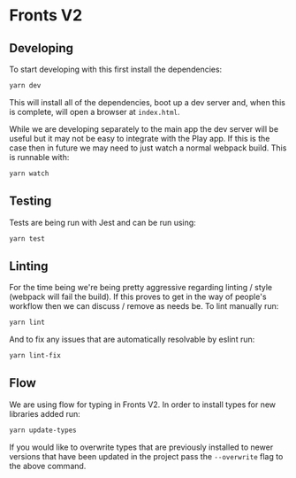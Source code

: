 # Fronts V2

## Developing

To start developing with this first install the dependencies:

```bash
yarn dev
```

This will install all of the dependencies, boot up a dev server and, when this
is complete, will open a browser at `index.html`.

While we are developing separately to the main app the dev server will be
useful but it may not be easy to integrate with the Play app. If this is the
case then in future we may need to just watch a normal webpack build. This is
runnable with:

```bash
yarn watch
```

## Testing

Tests are being run with Jest and can be run using:

```bash
yarn test
```

## Linting
For the time being we're being pretty aggressive regarding linting / style
(webpack will fail the build). If this proves to get in the way of people's
workflow then we can discuss / remove as needs be. To lint manually run:

```bash
yarn lint
```

And to fix any issues that are automatically resolvable by eslint run:

```bash
yarn lint-fix
```

## Flow
We are using flow for typing in Fronts V2. In order to install types for new
libraries added run:

```bash
yarn update-types
```

If you would like to overwrite types that are previously installed to newer
versions that have been updated in the project pass the `--overwrite` flag to
the above command.
